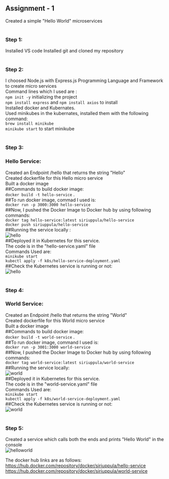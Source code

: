 ## Assignment - 1 </br>
Created a simple "Hello World" microservices </br>
</br>
### Step 1: </br>
Installed VS code
Installed git and cloned my repository</br>
</br>
### Step 2: </br>
I choosed Node.js with Express.js Programming Language and Framework to create micro services </br>
Command lines which I used are  : </br>
`npm init -y` initializing the project <br>
`npm install express` and `npm install axios` to install </br>
Installed docker and Kubernates.</br>
Used minikubes in the kubernates, installed them with the following command:</br>
`brew install minikube` </br>
`minikube start` to start minikube </br>
</br>
### Step 3: </br>
### Hello Service: </br>
Created an Endpoint /hello that returns the string "Hello" </br>
Created dockerfile for this Hello micro service</br>
Built a docker image </br>
##Commands to build docker image:</br>
```docker build -t hello-service``` .</br>
##To run docker image, commad I used is:</br>
```docker run -p 3000:3000 hello-service```</br>
##Now, I pushed the Docker Image to Docker hub by using following commands:</br>
```docker tag hello-service:latest siriuppula/hello-service``` </br>
```docker push siriuppula/hello-service``` </br>
##Running the service locally : </br>
![hello](images/hello.png) </br>
##Deployed it in Kubernetes for this service. </br>
The code is in the "hello-service.yaml" file </br>
Commands Used are: </br>
```minikube start``` </br>
```kubectl apply -f k8s/hello-service-deployment.yaml``` </br>
##Check the Kubernetes service is running or not:</br>
![hello](images/Khello.png) </br>
</br>
### Step 4: </br>
### World Service: </br>
Created an Endpoint /hello that returns the string "World" </br>
Created dockerfile for this World micro service</br>
Built a docker image </br>
##Commands to build docker image:</br>
```docker build -t world-service``` .</br>
##To run docker image, command I used is:</br>
```docker run -p 3001:3000 world-service```</br>
##Now, I pushed the Docker Image to Docker hub by using following commands:</br>
```docker tag world-service:latest siriuppula/world-service``` </br>
##Running the service locally:</br>
![world](images/world.jpeg) </br>
##Deployed it in Kubernetes for this service. </br>
The code is in the "world-service.yaml" file </br>
Commands Used are: </br>
```minikube start``` </br>
```kubectl apply -f k8s/world-service-deployment.yaml``` </br>
##Check the Kubernetes service is running or not:</br>
![world](images/kWorld.png) </br>
</br>
### Step 5: </br>
Created a service which calls both the ends and prints "Hello World" in the console </br>
![helloworld](images/helloworld.png)</br>


The docker hub links are as follows:
https://hub.docker.com/repository/docker/siriuppula/hello-service
https://hub.docker.com/repository/docker/siriuppula/world-service











